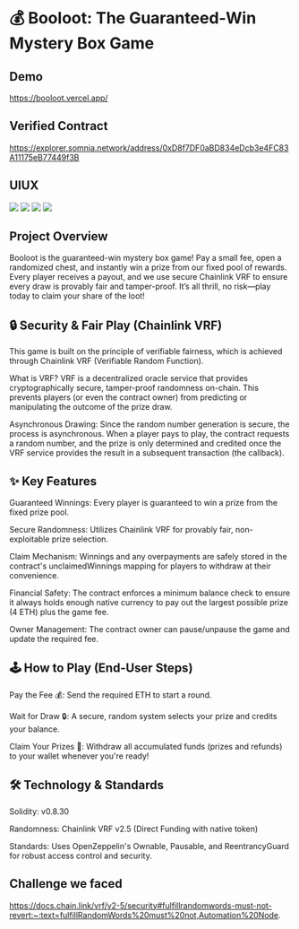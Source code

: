# 💰 Booloot: The Guaranteed-Win Mystery Box Game

## Demo
https://booloot.vercel.app/

## Verified Contract
https://explorer.somnia.network/address/0xD8f7DF0aBD834eDcb3e4FC83A11175eB77449f3B

## UIUX
<img src="f1.png">
<img src="f2.png">
<img src="f3.png">
<img src="f4.png">

## Project Overview

Booloot is the guaranteed-win mystery box game! Pay a small fee, open a randomized chest, and instantly win a prize from our fixed pool of rewards. Every player receives a payout, and we use secure Chainlink VRF to ensure every draw is provably fair and tamper-proof. It’s all thrill, no risk—play today to claim your share of the loot!

## 🔒 Security & Fair Play (Chainlink VRF)

This game is built on the principle of verifiable fairness, which is achieved through Chainlink VRF (Verifiable Random Function).

What is VRF? VRF is a decentralized oracle service that provides cryptographically secure, tamper-proof randomness on-chain. This prevents players (or even the contract owner) from predicting or manipulating the outcome of the prize draw.

Asynchronous Drawing: Since the random number generation is secure, the process is asynchronous. When a player pays to play, the contract requests a random number, and the prize is only determined and credited once the VRF service provides the result in a subsequent transaction (the callback).

## ✨ Key Features

Guaranteed Winnings: Every player is guaranteed to win a prize from the fixed prize pool.

Secure Randomness: Utilizes Chainlink VRF for provably fair, non-exploitable prize selection.

Claim Mechanism: Winnings and any overpayments are safely stored in the contract's unclaimedWinnings mapping for players to withdraw at their convenience.

Financial Safety: The contract enforces a minimum balance check to ensure it always holds enough native currency to pay out the largest possible prize (4 ETH) plus the game fee.

Owner Management: The contract owner can pause/unpause the game and update the required fee.

## 🕹️ How to Play (End-User Steps)

Pay the Fee 💰: Send the required ETH to start a round.

Wait for Draw 🔒: A secure, random system selects your prize and credits your balance.

Claim Your Prizes 💸: Withdraw all accumulated funds (prizes and refunds) to your wallet whenever you're ready!

## 🛠️ Technology & Standards

Solidity: v0.8.30

Randomness: Chainlink VRF v2.5 (Direct Funding with native token)

Standards: Uses OpenZeppelin's Ownable, Pausable, and ReentrancyGuard for robust access control and security.


## Challenge we faced
https://docs.chain.link/vrf/v2-5/security#fulfillrandomwords-must-not-revert:~:text=fulfillRandomWords%20must%20not,Automation%20Node.